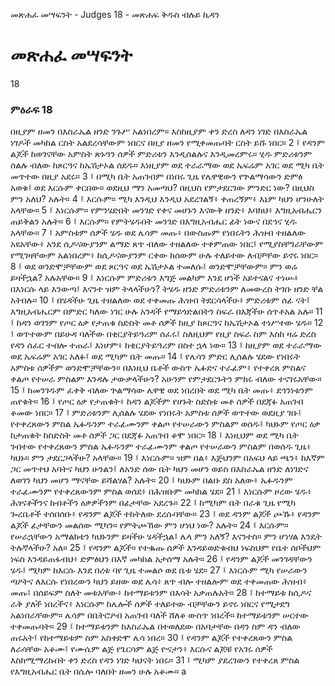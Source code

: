 ﻿
 መጽሐፈ መሣፍንት - Judges 18 - መጽሐፍ ቅዱስ ብሉይ ኪዳን
# መጽሐፈ መሣፍንት
18
### ምዕራፍ 18
በዚያም ዘመን በእስራኤል ዘንድ ንጉሥ አልነበረም። እስከዚያም ቀን ድረስ ለዳን ነገድ በእስራኤል ነገዶች መካከል ርስት አልደረሳቸውም ነበርና በዚያ ዘመን የሚቀመጡባት ርስት ይሹ ነበር።
2 ፤ የዳንም ልጆች ከወገናቸው አምስት ጽኑዓን ሰዎች ምድሪቱን እንዲሰልሉና እንዲመረምሩ። ሂዱ ምድሪቱንም ሰልሉ ብለው ከጾርዓና ከኤሽታኦል ሰደዱ። እነዚያም ወደ ተራራማው ወደ ኤፍሬም አገር ወደ ሚካ ቤት መጥተው በዚያ አደሩ።
3 ፤ በሚካ ቤት አጠገብም በነበሩ ጊዜ የሌዋዊውን የጕልማሳውን ድምፅ አወቁ፤ ወደ እርሱም ቀርበው። ወደዚህ ማን አመጣህ? በዚህስ የምታደርገው ምንድር ነው? በዚህስ ምን አለህ? አሉት።
4 ፤ እርሱም። ሚካ እንዲህ እንዲህ አደረገልኝ፥ ቀጠረኝም፥ እኔም ካህን ሆንሁለት አላቸው።
5 ፤ እነርሱም። የምንሄድበት መንገድ የቀና መሆኑን እናውቅ ዘንድ፥ እባክህ፥ እግዚአብሔርን ጠይቅልን አሉት።
6 ፤ እርሱም። የምትሄዱበት መንገድ በእግዚአብሔር ፊት ነውና በደኅና ሂዱ አላቸው።
7 ፤ አምስቱም ሰዎች ሄዱ ወደ ሌሳም መጡ፥ በውስጡም የነበሩትን ሕዝብ ተዘልለው አዩአቸው፥ አንደ ሲዶናውያንም ልማድ ጸጥ ብለው ተዘልለው ተቀምጠው ነበር፤ የሚያስቸግራቸውም የሚገዛቸውም አልነበረም፥ ከሲዶናውያንም ርቀው ከሰውም ሁሉ ተለይተው ለብቻቸው ይኖሩ ነበር።
8 ፤ ወደ ወንድሞቻቸውም ወደ ጾርዓና ወደ ኤሽታኦል ተመለሱ፤ ወንድሞቻቸውም። ምን ወሬ ይዛችኋል? አሉአቸው።
9 ፤ እነርሱም ምድሪቱን እግጅ መልካም እንደ ሆነች አይተናልና ተነሡ፥ በእነርሱ ላይ እንውጣ፤ እናንተ ዝም ትላላችሁን? ትሄዱ ዘንድ ምድሪቱንም ለመውረስ ትገቡ ዘንድ ቸል አትበሉ።
10 ፤ በሄዳችሁ ጊዜ ተዘልለው ወደ ተቀመጡ ሕዝብ ትደርሳላችሁ፥ ምድሪቱም ሰፊ ናት፤ እግዚአብሔርም በምድር ካለው ነገር ሁሉ አንዳች የማይጎድልበትን ስፍራ በእጃችሁ ሰጥቶአል አሉ።
11 ፤ ከዳን ወገንም የጦር ዕቃ የታጠቁ ስድስት መቶ ሰዎች ከዚያ ከጾርዓና ከኤሽታኦል ተነሥተው ሄዱ።
12 ፤ ወጥተውም በይሁዳ ባለችው በቂርያትይዓሪም ሰፈሩ፤ ስለዚህም የዚያ ስፍራ ስም እስከ ዛሬ ድረስ የዳን ሰፈር ተብሎ ተጠራ፤ እነሆም፥ ከቂርያትይዓሪም በስተ ኋላ ነው።
13 ፤ ከዚያም ወደ ተራራማው ወደ ኤፍሬም አገር አለፉ፤ ወደ ሚካም ቤት መጡ።
14 ፤ የሌሳን ምድር ሊሰልሉ ሄደው የነበሩት አምስቱ ሰዎችም ወንድሞቻቸውን። በእነዚህ ቤቶች ውስጥ ኤፉድና ተራፊም፥ የተቀረጸ ምስልና ቀልጦ የተሠራ ምስልም እንዳሉ ታውቃላችሁን? አሁንም የምታደርጉትን ምከሩ ብለው ተናገሩአቸው።
15 ፤ ከመንገዱም ፈቀቅ ብለው ጕልማሳው ሌዋዊ ወደ ነበረበት ወደ ሚካ ቤት መጡ፥ ደኅንነቱንም ጠየቁት።
16 ፤ የጦር ዕቃ የታጠቁት፥ ከዳን ልጆችም የሆኑት ስድስቱ መቶ ሰዎች በደጃፉ አጠገብ ቆመው ነበር።
17 ፤ ምድሪቱንም ሊሰልሉ ሄደው የነበሩት አምስቱ ሰዎች ወጥተው ወደዚያ ገቡ፤ የተቀረጸውን ምስል ኤፉዱንም ተራፊሙንም ቀልጦ የተሠራውን ምስልም ወሰዱ፤ ካህኑም የጦር ዕቃ ከታጠቁት ከስድስት መቶ ሰዎች ጋር በደጃፉ አጠገብ ቆሞ ነበር።
18 ፤ እነዚህም ወደ ሚካ ቤት ገብተው የተቀረጸውን ምስል ኤፉዱንም ተራፊሙንም ቀልጦ የተሠራውን ምስልም በወሰዱ ጊዜ፥ ካህኑ። ምን ታደርጋላችሁ? አላቸው።
19 ፤ እነርሱም። ዝም በል፥ እጅህንም በአፍህ ላይ ጫን፥ ከእኛም ጋር መጥተህ አባትና ካህን ሁንልን፤ ለአንድ ሰው ቤት ካህን መሆን ወይስ በእስራኤል ዘንድ ለነገድና ለወገን ካህን መሆን ማናቸው ይሻልሃል? አሉት።
20 ፤ ካህኑም በልቡ ደስ አለው፥ ኤፉዱንም ተራፊሙንም የተቀረጸውንም ምስል ወሰደ፥ በሕዝቡም መካከል ሄደ።
21 ፤ እነርሱም ዞረው ሄዱ፥ ሕፃናቶችንና ከብቶችን ዕቃዎችንም በፊታቸው አደረጉ።
22 ፤ ከሚካም ቤት በራቁ ጊዜ የሚካ ጐረቤቶች ተሰበሰቡ፥ የዳንም ልጆች ተከትለው ደረሱባቸው።
23 ፤ ወደ ዳንም ልጆች ጮኹ፥ የዳንም ልጆች ፊታቸውን መልሰው ሚካን። የምትጮኸው ምን ሆነህ ነው? አሉት።
24 ፤ እርሱም። የሠራኋቸውን አማልክቴን ካህኑንም ይዛችሁ ሄዳችኋል፤ ሌላ ምን አለኝ? እናንተስ። ምን ሆነሃል እንዴት ትሉኛላችሁ? አለ።
25 ፤ የዳንም ልጆች። የተቈጡ ሰዎች እንዳይወድቁብህ ነፍስህም የቤተ ሰቦችህም ነፍስ እንዳይጠፋብህ፥ ድምፅህን በእኛ መካከል አታሰማ አሉት።
26 ፤ የዳንም ልጆች መንገዳቸውን ሄዱ፤ ሚካም ከእርሱ እንደ በረቱ ባየ ጊዜ ተመልሶ ወደ ቤቱ ሄደ።
27 ፤ እነርሱም ሚካ የሠራውን ጣዖትና ለእርሱ የነበረውን ካህን ይዘው ወደ ሌሳ፥ ጸጥ ብሎ ተዘልሎም ወደ ተቀመጠው ሕዝብ፥ መጡ፤ በሰይፍም ስለት መቱአቸው፥ ከተማይቱንም በእሳት አቃጠሉአት።
28 ፤ ከተማይቱ ከሲዶና ራቅ ያለች ነበረችና፥ እነርሱም ከሌሎች ሰዎች ተለይተው ብቻቸውን ይኖሩ ነበርና የሚታደግ አልነበራቸውም። ሌሳም በቤትሮዖብ አጠገብ ባለች ሸለቆ ውስጥ ነበረች። ከተማይቱንም ሠርተው ተቀመጡባት።
29 ፤ ከተማይቱንም ከእስራኤል በተወለደው በአባታቸው በዳን ስም ዳን ብለው ጠሩአት፤ የከተማይቱም ስም አስቀድሞ ሌሳ ነበረ።
30 ፤ የዳንም ልጆች የተቀረጸውን ምስል ለራሳቸው አቆሙ፤ የሙሴም ልጅ የጌርሳም ልጅ ዮናታን፥ እርሱና ልጆቹ የአገሩ ሰዎች እስከሚማረኩበት ቀን ድረስ የዳን ነገድ ካህናት ነበሩ።
31 ፤ ሚካም ያደረገውን የተቀረጸ ምስል የእግዚአብሔር ቤት በሴሎ ባለበት ዘመን ሁሉ አቆሙ። a 
